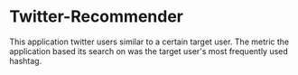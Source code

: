 # Twitter-Recommender
This application twitter users similar to a certain target user. The metric the application based its search on was the target user's most frequently used hashtag. 
